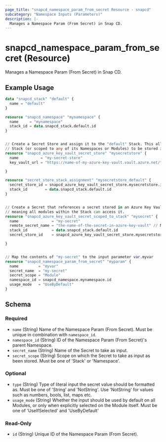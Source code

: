 ```yaml
---
page_title: "snapcd_namespace_param_from_secret Resource - snapcd"
subcategory: "Namespace Inputs (Parameters)"
description: |-
  Manages a Namespace Param (From Secret) in Snap CD.
---
```


# snapcd_namespace_param_from_secret (Resource)

Manages a Namespace Param (From Secret) in Snap CD.


## Example Usage

```terraform
data "snapcd_stack" "default" {
  name = "default"
}

resource "snapcd_namespace" "mynamespace" {
  name     = "mynamespace"
  stack_id = data.snapcd_stack.default.id
}


// Create a Secret Store and assign it to the "default" Stack. This allows secrets scoped to the "default"
// Stack (or scoped to any of its Namespaces or Modules) to be stored in this Secret Store
resource "snapcd_azure_key_vault_secret_store" "mysecretstore" {
  name          = "my-secret-store"
  key_vault_url = "https://name-of-my-azure-key-vault.vault.azure.net/"

}

resource "secret_store_stack_assignment" "mysecretstore_default" {
  secret_store_id = snapcd_azure_key_vault_secret_store.mysecretstore.id
  stack_id        = data.snapcd_stack.default.id
}


// Create a Secret that references a secret stored in an Azure Key Vault. Scope the Secret to the "default" Stack, 
// meaning all modules within the Stack can access it.
resource "snapcd_azure_key_vault_secret_scoped_to_stack" "mysecret" {
  name               = "my-secret"
  remote_secret_name = "the-name-of-the-secret-in-azure-key-vault" // NOTE this secret must created in the Azure Key Vault separately
  stack_id           = data.snapcd_stack.default.id
  secret_store_id    = snapcd_azure_key_vault_secret_store.mysecretstore.id

}


// Map the contents of "my-secret" to the input parameter var.myvar
resource "snapcd_namespace_param_from_secret" "myparam" {
  name         = "myvar"
  secret_name  = "my-secret"
  secret_scope = "Module"
  namespace_id = snapcd_namespace.mynamespace.id
  usage_mode   = "UseByDefault"
}
```

<!-- schema generated by tfplugindocs -->
## Schema

### Required

- `name` (String) Name of the Namespace Param (From Secret).  Must be unique in combination with `namespace_id`.
- `namespace_id` (String) ID of the Namespace Param (From Secret)'s parent Namespace.
- `secret_name` (String) Name of the Secret to take as input.
- `secret_scope` (String) Scope on which the Secret to take as input as been stored. Must be one of 'Stack' or 'Namespace'.

### Optional

- `type` (String) Type of literal input the secret value should be formatted as. Must be one of 'String' and 'NotString'. Use 'NotString' for values such as numbers, bools, list, maps etc.
- `usage_mode` (String) Whether the input should be used by default on all Modules, or only when explicitly selected on the Module itself. Must be one of 'UseIfSelected' and 'UseByDefault'

### Read-Only

- `id` (String) Unique ID of the Namespace Param (From Secret).
